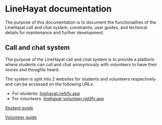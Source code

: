# LineHayat documentation

The purpose of this documentation is to document the functionalities of the LineHayat call and chat system, constraints, user guides, and technical details for maintenance and further development.

## Call and chat system

The purpose of the LineHayat call and chat system is to provide a platform where students can call and chat anonymously with volunteers to have their voices and thoughts heard.

The system is split into 2 websites for students and volunteers respectively and can be accessed on the following URLs:

* For students: [linehayat.netlify.app](https://linehayat.netlify.app)
* For volunteers: [linehayat-volunteer.netlify.app](https://linehayat-volunteer.netlify.app)

[Student guide](student-guide.md)

[Volunteer guide](volunteer-guide.md)